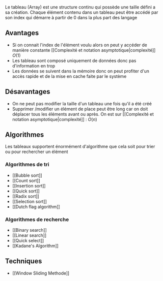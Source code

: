 Le tableau (Array) est une structure continu qui possède une taille défini a sa création. Chaque élément contenu dans un tableau peut être accédé par son index qui démarre à partir de 0 dans la plus part des langage

## Avantages

- Si on connait l'index de l'élément voulu alors on peut y accéder de manière constante [[Complexité et notation asymptotique|complexité]] $O(1)$
- Les tableau sont composé uniquement de données donc pas d'information en trop
- Les données se suivent dans la mémoire donc on peut profiter d'un accès rapide et de la mise en cache faite par le système

## Désavantages

- On ne peut pas modifier la taille d'un tableau une fois qu'il a été créé
- Supprimer /modifier un élément de place peut être long car on doit déplacer tous les éléments avant ou après. On est sur [[Complexité et notation asymptotique|complexité]] : $O(n)$

## Algorithmes

Les tableaux supportent énormément d'algorithme que cela soit pour trier ou pour rechercher un élément

### Algorithmes de tri

- [[Bubble sort]]
- [[Count sort]]
- [[Insertion sort]]
- [[Quick sort]]
- [[Radix sort]]
- [[Selection sort]]
- [[Dutch flag algorithm]]

### Algorithmes de recherche

- [[Binary search]]
- [[Linear search]]
- [[Quick select]]
- [[Kadane's Algorithm]]

## Techniques

- [[Window Sliding Methode]]



